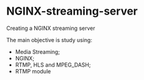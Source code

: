 # NGINX-streaming-server
Creating a NGINX streaming server

The main objective is study using:

- Media Streaming;
- NGINX;
- RTMP, HLS and MPEG_DASH;
- RTMP module
